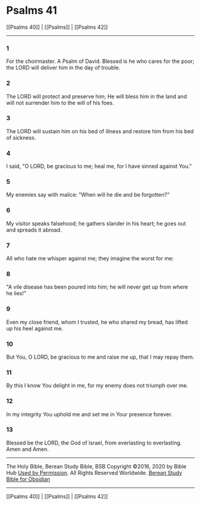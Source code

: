 # Psalms 41

[[Psalms 40]] | [[Psalms]] | [[Psalms 42]]

---

### 1
For the choirmaster. A Psalm of David. Blessed is he who cares for the poor; the LORD will deliver him in the day of trouble.

### 2
The LORD will protect and preserve him; He will bless him in the land and will not surrender him to the will of his foes.

### 3
The LORD will sustain him on his bed of illness and restore him from his bed of sickness.

### 4
I said, "O LORD, be gracious to me; heal me, for I have sinned against You."

### 5
My enemies say with malice: "When will he die and be forgotten?"

### 6
My visitor speaks falsehood; he gathers slander in his heart; he goes out and spreads it abroad.

### 7
All who hate me whisper against me; they imagine the worst for me:

### 8
"A vile disease has been poured into him; he will never get up from where he lies!"

### 9
Even my close friend, whom I trusted, he who shared my bread, has lifted up his heel against me.

### 10
But You, O LORD, be gracious to me and raise me up, that I may repay them.

### 11
By this I know You delight in me, for my enemy does not triumph over me.

### 12
In my integrity You uphold me and set me in Your presence forever.

### 13
Blessed be the LORD, the God of Israel, from everlasting to everlasting. Amen and Amen.

---

The Holy Bible, Berean Study Bible, BSB
Copyright ©2016, 2020 by Bible Hub
[Used by Permission](https://berean.bible/terms.htm). All Rights Reserved Worldwide.
[Berean Study Bible for Obsidian](https://github.com/gapmiss/berean-study-bible-for-obsidian)

---

[[Psalms 40]] | [[Psalms]] | [[Psalms 42]]


